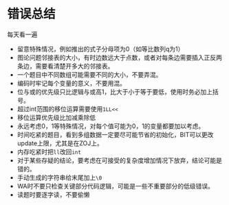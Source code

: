 # 错误总结



每天看一遍

* 留意特殊情况，例如推出的式子分母项为0（如等比数列q为1）
* 图论问题邻接表的大小，有时边数远大于点数，或者对每条边需要插入正反两条边，需要看清楚开多大的邻接表。
* 一个题目中不同数组可能需要不同的大小，不要弄混。
* 编码时牢记每个变量的意义，不要用混。
* 位与或的优先级只比逻辑与或高1，比大于小于等于要低，使用时务必加上括号。
* 超过int范围的移位运算需要使用`1LL<<`
* 移位运算优先级比加减乘除低
* 永远考虑0，1等特殊情况，对每个值可能为0，1的变量都要加以考虑。
* 时间吃紧的题目，看到多组数据一定要尽可能节省的初始化，BIT可以更改update上限，尤其是在ZOJ上。
* 内存吃紧时把`ll`改回`int`
* 对于某些存疑的结论，要考虑在可接受的复杂度增加情况下放弃，结论可能是错的。
* 手动生成的字符串给末尾加上`\0`
* WA时不要只检查关键部分代码逻辑，可能是一些不重要部分的低级错误。
* 读题时要逐字读，不要偷懒

